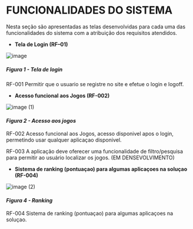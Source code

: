 # FUNCIONALIDADES DO SISTEMA

Nesta seção são apresentadas as telas desenvolvidas para cada uma das funcionalidades do sistema com a atribuição dos requisitos atendidos.

- **Tela de Login (RF–01)**

![image](https://github.com/ICEI-PUC-Minas-PMV-ADS/pmv-ads-2024-1-e2-proj-int-t7-grupo2wa/assets/145401221/19dba145-1b6e-4794-8f36-fc104b4ad3db)
##### *Figura 1 - Tela de login*

RF-001	Permitir que o usuario se registre no site e efetue o login e logoff.  




- **Acesso funcional aos Jogos (RF-002)**

![image (1)](https://github.com/ICEI-PUC-Minas-PMV-ADS/pmv-ads-2024-1-e2-proj-int-t7-grupo2wa/assets/145401221/d83116ef-4beb-4ddc-a4e3-d17b65eed173)
#### *Figura 2 - Acesso aos jogos*

RF-002	Acesso funcional aos Jogos, acesso disponivel apos o login, permetindo usar qualquer aplicaçao disponivel.




RF-003	A aplicação deve oferecer uma funcionalidade de filtro/pesquisa para permitir ao usuário localizar os jogos. (EM DENSEVOLVIMENTO)




- **Sistema de ranking (pontuaçao) para algumas aplicaçoes na soluçao (RF-004)**

![image (2)](https://github.com/ICEI-PUC-Minas-PMV-ADS/pmv-ads-2024-1-e2-proj-int-t7-grupo2wa/assets/145401221/e5c1037c-bb6b-4e81-ab71-a21a8fc2535f)
#### *Figura 4 - Ranking*

RF-004	Sistema de ranking (pontuaçao) para algumas aplicaçoes na soluçao.

